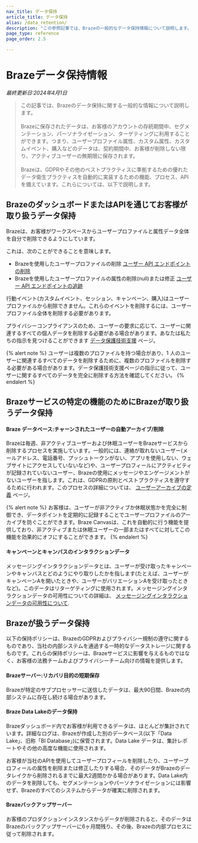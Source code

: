 ```yaml
---
nav_title: データ保持
article_title: データ保持
alias: /data_retention/
description: "この参照記事では、Brazeの一般的なデータ保持情報について説明します。"
page_type: reference
page_order: 2.5

---
```


<!--
Warning! Don't make any changes to this document without approval from the legal department.
-->

# Brazeデータ保持情報

*最終更新日:2024年4月1日*

> この記事では、Brazeのデータ保持に関する一般的な情報について説明します。<br><br>Brazeに保存されたデータは、お客様のアカウントの存続期間中、セグメンテーション、パーソナライゼーション、ターゲティングに利用することができます。つまり、ユーザープロファイル属性、カスタム属性、カスタムイベント、購入などのデータは、契約期間中、お客様が削除しない限り、アクティブユーザーの無期限に保存されます。<br><br>Brazeは、GDPRやその他のベストプラクティスに準拠するための優れたデータ衛生プラクティスを自動的に実装するための機能、プロセス、APIを備えています。これらについては、以下で説明します。

## BrazeのダッシュボードまたはAPIを通じてお客様が取り扱うデータ保持

Brazeは、お客様がワークスペースからユーザープロファイルと属性データ全体を自分で削除できるようにしています。

これは、次のことができることを意味します。 
- Brazeを使用したユーザープロファイルの削除 [ユーザー API エンドポイントの削除]({{site.baseurl}}/api/endpoints/user_data/post_user_delete/) 
- Brazeを使用したユーザープロファイルの属性の削除(null)または修正 [ユーザー API エンドポイントの追跡]({{site.baseurl}}/api/endpoints/user_data/post_user_track/)

行動イベント(カスタムイベント、セッション、キャンペーン、購入)はユーザープロファイルから削除できません。これらのイベントを削除するには、ユーザー プロファイル全体を削除する必要があります。

プライバシーコンプライアンスのため、ユーザーの要求に応じて、ユーザーに関連するすべての個人データを削除する必要がある場合があります。あなたは私たちの指示を見つけることができます [データ保護技術支援]({{site.baseurl}}/help/dp-technical-assistance/#the-right-to-erasure) ページ。

{% alert note %}
ユーザーは複数のプロファイルを持つ場合があり、1 人のユーザーに関連するすべてのデータを削除するために、複数のプロファイルを削除する必要がある場合があります。データ保護技術支援ページの指示に従って、ユーザーに関するすべてのデータを完全に削除する方法を確認してください。
{% endalert %}

## Brazeサービスの特定の機能のためにBrazeが取り扱うデータ保持

#### Braze データベース:チャーンされたユーザーの自動アーカイブ/削除

Brazeは毎週、非アクティブユーザーおよび休眠ユーザーをBrazeサービスから削除するプロセスを実施しています。一般的には、連絡が取れないユーザー(メールアドレス、電話番号、プッシュトークンがない、アプリを使用しない、ウェブサイトにアクセスしていないなど)や、ユーザープロフィールにアクティビティが記録されていないユーザー、Brazeの使用にメッセージやエンゲージメントがないユーザーを指します。これは、GDPRの原則とベストプラクティスを遵守するために行われます。このプロセスの詳細については、 [ユーザーアーカイブの定義]({{site.baseurl}}/user_guide/data_and_analytics/user_data_collection/user_archival/) ページ。

{% alert note %}
お客様は、ユーザーが非アクティブか休眠状態かを完全に制御でき、データポイントを定期的に記録することでユーザープロファイルのアーカイブを防ぐことができます。Braze Canvasは、これを自動的に行う機能を提供しており、非アクティブまたは休眠ユーザーの一部またはすべてに対してこの機能を効果的にオフにすることができます。
{% endalert %}

#### キャンペーンとキャンバスのインタラクションデータ 

メッセージングインタラクションデータとは、ユーザーが受け取ったキャンペーンやキャンバスとどのようにやり取りしたかを指します(たとえば、ユーザーがキャンペーンAを開いたときや、ユーザーがバリエーションAを受け取ったときなど)。このデータはリターゲティングに使用されます。メッセージングインタラクションデータの可用性についての詳細は、 [メッセージングインタラクションデータの可用性について]({{site.baseurl}}/messaging_interaction_data/).

## Brazeが扱うデータ保持

以下の保持ポリシーは、BrazeのGDPRおよびプライバシー規制の遵守に関するものであり、当社の内部システムを通過する一時的なデータストレージに関するものです。これらの保持ポリシーは、Brazeサービスに影響を与えるものではなく、お客様の法務チームおよびプライバシーチーム向けの情報を提供します。

#### Brazeサーバー:リカバリ目的の短期保存

Brazeが特定のサブプロセッサーに送信したデータは、最大90日間、Brazeの内部システムに存在し続ける場合があります。

#### Braze Data Lakeのデータ保持

Brazeダッシュボード内でお客様が利用できるデータは、ほとんどが集計されています。詳細なログは、Brazeが作成した別のデータベース(以下「Data Lake」、旧称「BI Database」)に保管されます。Data Lake データは、集計レポートやその他の高度な機能に使用されます。

お客様が当社のAPIを使用してユーザープロフィールを削除したり、ユーザープロフィールの属性を削除または修正したりする場合、そのデータがBrazeのデータレイクから削除されるまでに最大2週間かかる場合があります。Data Lake内のデータを削除しても、セグメンテーションやパーソナライゼーションには影響せず、Brazeのすべてのシステムからデータが確実に削除されます。

#### Brazeバックアップサーバー

お客様のプロダクションインスタンスからデータが削除されると、そのデータはBrazeのバックアップサーバーに6ヶ月間残り、その後、Brazeの内部プロセスに従って削除されます。
